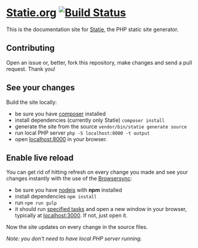 # [Statie.org](https://www.statie.org) [![Build Status](https://travis-ci.org/crazko/statie-web.svg?branch=master)](https://travis-ci.org/crazko/statie-web)

This is the documentation site for [Statie](https://github.com/Symplify/Statie), the PHP static site generator.

## Contributing

Open an issue or, better, fork this repository, make changes and send a pull request. Thank you!

## See your changes

Build the site locally:

*   be sure you have [composer](https://getcomposer.org/) installed
*   install dependencies (currently only Statie)
    `composer install`
*   generate the site from the source
    `vendor/bin/statie generate source`
*   run local PHP server
    `php -S localhost:8000 -t output`
*   open [localhost:8000](http://localhost:8000) in your browser.

## Enable live reload

You can get rid of hitting refresh on every change you made and see your changes instantly with the use of the [Browsersync](https://www.browsersync.io/):

*   be sure you have [nodejs](https://nodejs.org/) with **npm** installed
*   install dependencies
    `npm install`
*   run
    `npm run gulp`
*   it should run [specified tasks](https://github.com/crazko/statie-web/blob/master/gulpfile.js) and open a new window in your browser, typically at [localhost:3000](http://localhost:3000). If not, just open it.

Now the site updates on every change in the source files.

_Note: you don't need to have local PHP server running._
